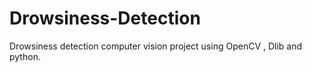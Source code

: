 # Drowsiness-Detection
Drowsiness detection computer vision project using OpenCV , Dlib and python.
